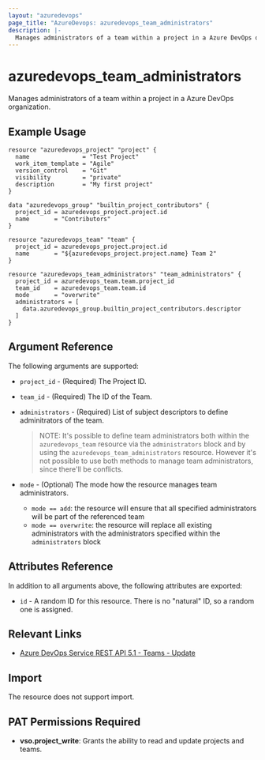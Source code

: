 ```yaml
---
layout: "azuredevops"
page_title: "AzureDevops: azuredevops_team_administrators"
description: |-
  Manages administrators of a team within a project in a Azure DevOps organization.
---
```


# azuredevops_team_administrators

Manages administrators of a team within a project in a Azure DevOps organization.

## Example Usage

```hcl
resource "azuredevops_project" "project" {
  name               = "Test Project"
  work_item_template = "Agile"
  version_control    = "Git"
  visibility         = "private"
  description        = "My first project"
}

data "azuredevops_group" "builtin_project_contributors" {
  project_id = azuredevops_project.project.id
  name       = "Contributors"
}

resource "azuredevops_team" "team" {
  project_id = azuredevops_project.project.id
  name       = "${azuredevops_project.project.name} Team 2"
}

resource "azuredevops_team_administrators" "team_administrators" {
  project_id = azuredevops_team.team.project_id
  team_id    = azuredevops_team.team.id
  mode       = "overwrite"
  administrators = [
    data.azuredevops_group.builtin_project_contributors.descriptor
  ]
}
```

## Argument Reference

The following arguments are supported:

- `project_id` - (Required) The Project ID.
- `team_id` - (Required) The ID of the Team.
- `administrators` - (Required) List of subject descriptors to define adminitrators of the team.

  > NOTE: It's possible to define team administrators both within the
  > `azuredevops_team` resource via the `administrators` block and by using the
  > `azuredevops_team_administrators` resource. However it's not possible to use
  > both methods to manage team administrators, since there'll be conflicts.
- `mode` - (Optional) The mode how the resource manages team administrators.
  - `mode == add`: the resource will ensure that all specified administrators will be part of the referenced team
  - `mode == overwrite`: the resource will replace all existing administrators with the administrators specified within the `administrators` block

## Attributes Reference

In addition to all arguments above, the following attributes are exported:

- `id` - A random ID for this resource. There is no "natural" ID, so a random one is assigned.

## Relevant Links

- [Azure DevOps Service REST API 5.1 - Teams - Update](https://docs.microsoft.com/en-us/rest/api/azure/devops/core/teams/update?view=azure-devops-rest-5.1)

## Import

The resource does not support import.

## PAT Permissions Required

- **vso.project_write**:	Grants the ability to read and update projects and teams. 
